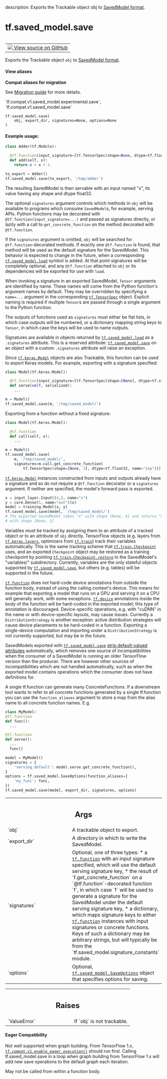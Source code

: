 description: Exports the Trackable object obj to [SavedModel format](https://github.com/tensorflow/tensorflow/blob/master/tensorflow/python/saved_model/README.md).

<div itemscope itemtype="http://developers.google.com/ReferenceObject">
<meta itemprop="name" content="tf.saved_model.save" />
<meta itemprop="path" content="Stable" />
</div>

# tf.saved_model.save

<!-- Insert buttons and diff -->

<table class="tfo-notebook-buttons tfo-api nocontent" align="left">
<td>
  <a target="_blank" href="https://github.com/tensorflow/tensorflow/blob/r2.4/tensorflow/python/saved_model/save.py#L844-L1071">
    <img src="https://www.tensorflow.org/images/GitHub-Mark-32px.png" />
    View source on GitHub
  </a>
</td>
</table>



Exports the Trackable object `obj` to [SavedModel format](https://github.com/tensorflow/tensorflow/blob/master/tensorflow/python/saved_model/README.md).

<section class="expandable">
  <h4 class="showalways">View aliases</h4>
  <p>
<b>Compat aliases for migration</b>
<p>See
<a href="https://www.tensorflow.org/guide/migrate">Migration guide</a> for
more details.</p>
<p>`tf.compat.v1.saved_model.experimental.save`, `tf.compat.v1.saved_model.save`</p>
</p>
</section>

<pre class="devsite-click-to-copy prettyprint lang-py tfo-signature-link">
<code>tf.saved_model.save(
    obj, export_dir, signatures=None, options=None
)
</code></pre>



<!-- Placeholder for "Used in" -->


#### Example usage:



```python
class Adder(tf.Module):

  @tf.function(input_signature=[tf.TensorSpec(shape=None, dtype=tf.float32)])
  def add(self, x):
    return x + x + 1.

to_export = Adder()
tf.saved_model.save(to_export, '/tmp/adder')
```

The resulting SavedModel is then servable with an input named "x", its value
having any shape and dtype float32.

The optional `signatures` argument controls which methods in `obj` will be
available to programs which consume `SavedModel`s, for example, serving
APIs. Python functions may be decorated with
`@tf.function(input_signature=...)` and passed as signatures directly, or
lazily with a call to `get_concrete_function` on the method decorated with
`@tf.function`.

If the `signatures` argument is omitted, `obj` will be searched for
`@tf.function`-decorated methods. If exactly one `@tf.function` is found, that
method will be used as the default signature for the SavedModel. This behavior
is expected to change in the future, when a corresponding
<a href="../../tf/saved_model/load.md"><code>tf.saved_model.load</code></a> symbol is added. At that point signatures will be
completely optional, and any `@tf.function` attached to `obj` or its
dependencies will be exported for use with `load`.

When invoking a signature in an exported SavedModel, `Tensor` arguments are
identified by name. These names will come from the Python function's argument
names by default. They may be overridden by specifying a `name=...` argument
in the corresponding <a href="../../tf/TensorSpec.md"><code>tf.TensorSpec</code></a> object. Explicit naming is required if
multiple `Tensor`s are passed through a single argument to the Python
function.

The outputs of functions used as `signatures` must either be flat lists, in
which case outputs will be numbered, or a dictionary mapping string keys to
`Tensor`, in which case the keys will be used to name outputs.

Signatures are available in objects returned by <a href="../../tf/saved_model/load.md"><code>tf.saved_model.load</code></a> as a
`.signatures` attribute. This is a reserved attribute: <a href="../../tf/saved_model/save.md"><code>tf.saved_model.save</code></a>
on an object with a custom `.signatures` attribute will raise an exception.

Since <a href="../../tf/keras/Model.md"><code>tf.keras.Model</code></a> objects are also Trackable, this function can be
used to export Keras models. For example, exporting with a signature
specified:

```python
class Model(tf.keras.Model):

  @tf.function(input_signature=[tf.TensorSpec(shape=[None], dtype=tf.string)])
  def serve(self, serialized):
    ...

m = Model()
tf.saved_model.save(m, '/tmp/saved_model/')
```

Exporting from a function without a fixed signature:

```python
class Model(tf.keras.Model):

  @tf.function
  def call(self, x):
    ...

m = Model()
tf.saved_model.save(
    m, '/tmp/saved_model/',
    signatures=m.call.get_concrete_function(
        tf.TensorSpec(shape=[None, 3], dtype=tf.float32, name="inp")))
```

<a href="../../tf/keras/Model.md"><code>tf.keras.Model</code></a> instances constructed from inputs and outputs already have a
signature and so do not require a `@tf.function` decorator or a `signatures`
argument. If neither are specified, the model's forward pass is exported.

```python
x = input_layer.Input((4,), name="x")
y = core.Dense(5, name="out")(x)
model = training.Model(x, y)
tf.saved_model.save(model, '/tmp/saved_model/')
# The exported SavedModel takes "x" with shape [None, 4] and returns "out"
# with shape [None, 5]
```

Variables must be tracked by assigning them to an attribute of a tracked
object or to an attribute of `obj` directly. TensorFlow objects (e.g. layers
from <a href="../../tf/keras/layers.md"><code>tf.keras.layers</code></a>, optimizers from <a href="../../tf/train.md"><code>tf.train</code></a>) track their variables
automatically. This is the same tracking scheme that <a href="../../tf/train/Checkpoint.md"><code>tf.train.Checkpoint</code></a>
uses, and an exported `Checkpoint` object may be restored as a training
checkpoint by pointing <a href="../../tf/train/Checkpoint.md#restore"><code>tf.train.Checkpoint.restore</code></a> to the SavedModel's
"variables/" subdirectory. Currently, variables are the only stateful objects
supported by <a href="../../tf/saved_model/save.md"><code>tf.saved_model.save</code></a>, but others (e.g. tables) will be supported
in the future.

<a href="../../tf/function.md"><code>tf.function</code></a> does not hard-code device annotations from outside the function
body, instead of using the calling context's device. This means for example
that exporting a model that runs on a GPU and serving it on a CPU will
generally work, with some exceptions. <a href="../../tf/device.md"><code>tf.device</code></a> annotations inside the body
of the function will be hard-coded in the exported model; this type of
annotation is discouraged. Device-specific operations, e.g. with "cuDNN" in
the name or with device-specific layouts, may cause issues. Currently a
`DistributionStrategy` is another exception: active distribution strategies
will cause device placements to be hard-coded in a function. Exporting a
single-device computation and importing under a `DistributionStrategy` is
not currently supported, but may be in the future.

SavedModels exported with <a href="../../tf/saved_model/save.md"><code>tf.saved_model.save</code></a> [strip default-valued
attributes](https://github.com/tensorflow/tensorflow/blob/master/tensorflow/python/saved_model/README.md#stripping-default-valued-attributes)
automatically, which removes one source of incompatibilities when the consumer
of a SavedModel is running an older TensorFlow version than the
producer. There are however other sources of incompatibilities which are not
handled automatically, such as when the exported model contains operations
which the consumer does not have definitions for.

A single tf.function can generate many ConcreteFunctions. If a downstream tool
wants to refer to all concrete functions generated by a single tf.function you
can use the `function_aliases` argument to store a map from the alias name to
all concrete function names.
E.g.
```python
class MyModel:
@tf.function
def func():
  ...

@tf.function
def serve():
  ...
  func()

model = MyModel()
signatures = {
    'serving_default': model.serve.get_concrete_function(),
}
options = tf.saved_model.SaveOptions(function_aliases={
    'my_func': func,
})
tf.saved_model.save(model, export_dir, signatures, options)
```

<!-- Tabular view -->
 <table class="responsive fixed orange">
<colgroup><col width="214px"><col></colgroup>
<tr><th colspan="2"><h2 class="add-link">Args</h2></th></tr>

<tr>
<td>
`obj`
</td>
<td>
A trackable object to export.
</td>
</tr><tr>
<td>
`export_dir`
</td>
<td>
A directory in which to write the SavedModel.
</td>
</tr><tr>
<td>
`signatures`
</td>
<td>
Optional, one of three types:
* a <a href="../../tf/function.md"><code>tf.function</code></a> with an input signature specified, which will use the
default serving signature key,
* the result of `f.get_concrete_function` on a `@tf.function`-decorated
function `f`, in which case `f` will be used to generate a signature for
the SavedModel under the default serving signature key,
* a dictionary, which maps signature keys to either <a href="../../tf/function.md"><code>tf.function</code></a>
instances with input signatures or concrete functions. Keys of such a
dictionary may be arbitrary strings, but will typically be from the
`tf.saved_model.signature_constants` module.
</td>
</tr><tr>
<td>
`options`
</td>
<td>
Optional, <a href="../../tf/saved_model/SaveOptions.md"><code>tf.saved_model.SaveOptions</code></a> object that specifies
options for saving.
</td>
</tr>
</table>



<!-- Tabular view -->
 <table class="responsive fixed orange">
<colgroup><col width="214px"><col></colgroup>
<tr><th colspan="2"><h2 class="add-link">Raises</h2></th></tr>

<tr>
<td>
`ValueError`
</td>
<td>
If `obj` is not trackable.
</td>
</tr>
</table>




#### Eager Compatibility
Not well supported when graph building. From TensorFlow 1.x,
<a href="../../tf/compat/v1/enable_eager_execution.md"><code>tf.compat.v1.enable_eager_execution()</code></a> should run first. Calling
tf.saved_model.save in a loop when graph building from TensorFlow 1.x will
add new save operations to the default graph each iteration.

May not be called from within a function body.

